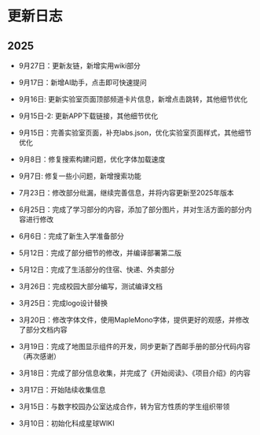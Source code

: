 # 更新日志

## 2025

- 9月27日：更新友链，新增实用wiki部分

- 9月17日：新增AI助手，点击即可快速提问

- 9月16日: 更新实验室页面顶部频道卡片信息，新增点击跳转，其他细节优化

- 9月15日-2: 更新APP下载链接，其他细节优化

- 9月15日：完善实验室页面，补充labs.json，优化实验室页面样式，其他细节优化

- 9月8日：修复搜索构建问题，优化字体加载速度

- 9月7日: 修复一些小问题，新增搜索功能

- 7月23日：修改部分纰漏，继续完善信息，并将内容更新至2025年版本

- 6月25日：完成了学习部分的内容，添加了部分图片，并对生活方面的部分内容进行修改

- 6月6日：完成了新生入学准备部分

- 5月12日：完成了部分细节的修改，并编译部署第二版

- 5月12日：完成了生活部分的住宿、快递、外卖部分

- 3月26日：完成校园大部分编写，测试编译文档

- 3月25日：完成logo设计替换

- 3月20日：修改字体文件，使用MapleMono字体，提供更好的观感，并修改了部分文档内容

- 3月19日：完成了地图显示组件的开发，同步更新了西邮手册的部分代码内容（再次感谢）

- 3月18日：完成了部分信息收集，并完成了《开始阅读》、《项目介绍》的内容

- 3月17日：开始陆续收集信息

- 3月15日：与数字校园办公室达成合作，转为官方性质的学生组织带领

- 3月10日：初始化科成星球WIKI
